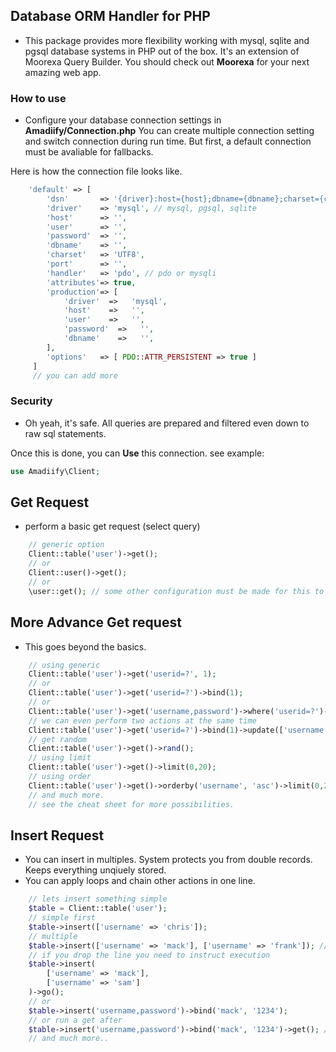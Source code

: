 ## Database ORM Handler for PHP
* This package provides more flexibility working with mysql, sqlite and pgsql database systems in PHP out of the box.
It's an extension of Moorexa Query Builder. You should check out **Moorexa** for your next amazing web app.

### How to use
* Configure your database connection settings in **Amadiify/Connection.php**
You can create multiple connection setting and switch connection during run time.
But first, a default connection must be avaliable for fallbacks.

Here is how the connection file looks like.
```php
    'default' => [
        'dsn' 		=> '{driver}:host={host};dbname={dbname};charset={charset}',
		'driver'    => 'mysql', // mysql, pgsql, sqlite
		'host' 	    => '',
		'user'      => '',
		'password'  => '',
		'dbname'    => '',
		'charset'   => 'UTF8',
		'port'      => '',
		'handler'   => 'pdo', // pdo or mysqli
		'attributes'=> true,
		'production'=> [
			'driver'  =>   'mysql',
			'host'    =>   '',
			'user'    =>   '',
			'password'  =>   '',
			'dbname'    =>   '',
		],
		'options'   => [ PDO::ATTR_PERSISTENT => true ]
     ]
     // you can add more
```

### Security
* Oh yeah, it's safe. All queries are prepared and filtered even down to raw sql statements.

Once this is done, you can **Use** this connection. see example: 
```php
use Amadiify\Client;
```

## Get Request
* perform a basic get request (select query)
```php
    // generic option
    Client::table('user')->get();
    // or
    Client::user()->get();
    // or 
    \user::get(); // some other configuration must be made for this to work.
```
## More Advance Get request
* This goes beyond the basics.
```php
    // using generic
    Client::table('user')->get('userid=?', 1);
    // or
    Client::table('user')->get('userid=?')->bind(1);
    // or
    Client::table('user')->get('username,password')->where('userid=?')->bind(1);
    // we can even perform two actions at the same time
    Client::table('user')->get('userid=?')->bind(1)->update(['username' => 'frank']);
    // get random
    Client::table('user')->get()->rand();
    // using limit
    Client::table('user')->get()->limit(0,20);
    // using order
    Client::table('user')->get()->orderby('username', 'asc')->limit(0,20);
    // and much more.
    // see the cheat sheet for more possibilities.
```

## Insert Request
* You can insert in multiples. System protects you from double records. Keeps everything unqiuely stored.
* You can apply loops and chain other actions in one line.
```php
    // lets insert something simple
    $table = Client::table('user');
    // simple first
    $table->insert(['username' => 'chris']);
    // multiple
    $table->insert(['username' => 'mack'], ['username' => 'frank']); // and much more
    // if you drop the line you need to instruct execution
    $table->insert(
        ['username' => 'mack'],
        ['username' => 'sam']
    )->go();
    // or
    $table->insert('username,password')->bind('mack', '1234');
    // or run a get after
    $table->insert('username,password')->bind('mack', '1234')->get(); // returns records.
    // and much more..
```
